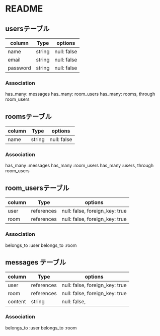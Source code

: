 # README

## usersテーブル

| column   | Type   | options     | 
| -------- | ------ | ----------- |
| name     | string | null: false |
| email    | string | null: false |
| password | string | null: false |

### Association
 has_many: messages
 has_many: room_users
 has_many: rooms, through room_users 

## roomsテーブル

| column   | Type   | options     | 
| -------- | ------ | ----------- |
| name     | string | null: false |

### Association
 has_many :messages
 has_many :room_users
 has_many :users, through room_users

## room_usersテーブル

| column   | Type       | options                        | 
| -------- | ---------  | ------------------------------ |
| user     | references | null: false, foreign_key: true |
| room     | references | null: false, foreign_key: true | 

### Association
 belongs_to :user
 belongs_to :room


## messages テーブル

| column   | Type       | options                        | 
| -------- | ---------  | ------------------------------ |
| user     | references | null: false, foreign_key: true |
| room     | references | null: false, foreign_key: true | 
| content  | string     | null: false,                   |

### Association
 belongs_to :user
 belongs_to :room